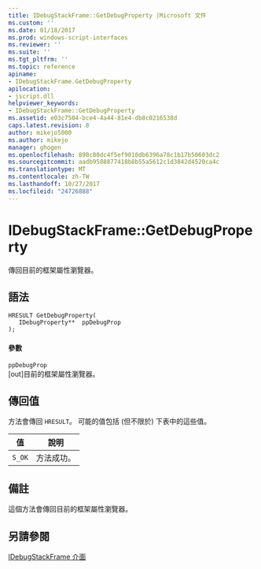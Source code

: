 ```yaml
---
title: IDebugStackFrame::GetDebugProperty |Microsoft 文件
ms.custom: ''
ms.date: 01/18/2017
ms.prod: windows-script-interfaces
ms.reviewer: ''
ms.suite: ''
ms.tgt_pltfrm: ''
ms.topic: reference
apiname:
- IDebugStackFrame.GetDebugProperty
apilocation:
- jscript.dll
helpviewer_keywords:
- IDebugStackFrame::GetDebugProperty
ms.assetid: e03c7504-bce4-4a44-81e4-db8c0216538d
caps.latest.revision: 8
author: mikejo5000
ms.author: mikejo
manager: ghogen
ms.openlocfilehash: 898c80dc4f5ef9010db6396a78c1b17b50603dc2
ms.sourcegitcommit: aadb9588877418b8b55a5612c1d3842d4520ca4c
ms.translationtype: MT
ms.contentlocale: zh-TW
ms.lasthandoff: 10/27/2017
ms.locfileid: "24726888"
---
```

# <a name="idebugstackframegetdebugproperty"></a>IDebugStackFrame::GetDebugProperty
傳回目前的框架屬性瀏覽器。  
  
## <a name="syntax"></a>語法  
  
```  
HRESULT GetDebugProperty(  
   IDebugProperty**  ppDebugProp  
);  
```  
  
#### <a name="parameters"></a>參數  
 `ppDebugProp`  
 [out]目前的框架屬性瀏覽器。  
  
## <a name="return-value"></a>傳回值  
 方法會傳回 `HRESULT`。 可能的值包括 (但不限於) 下表中的這些值。  
  
|值|說明|  
|-----------|-----------------|  
|`S_OK`|方法成功。|  
  
## <a name="remarks"></a>備註  
 這個方法會傳回目前的框架屬性瀏覽器。  
  
## <a name="see-also"></a>另請參閱  
 [IDebugStackFrame 介面](../../winscript/reference/idebugstackframe-interface.md)